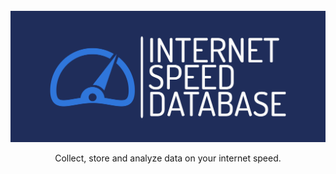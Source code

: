 <!-- PROJECT LOGO -->
<br />
<div align="center">
  <a href="https://github.com/JensBender/internet-speed-database">
    <img src="images/logo.png">
  </a>
  <p align="center">
    Collect, store and analyze data on your internet speed.  
    <br />
  </p>
</div>
